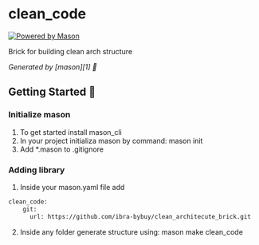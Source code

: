 # clean_code

[![Powered by Mason](https://img.shields.io/endpoint?url=https%3A%2F%2Ftinyurl.com%2Fmason-badge)](https://github.com/felangel/mason)

Brick for building clean arch structure

_Generated by [mason][1] 🧱_

## Getting Started 🚀

### Initialize mason
1. To get started install mason_cli
2. In your project initializa mason by command: mason init
3. Add *.mason  to .gitignore

### Adding library
1. Inside your mason.yaml file add
```sh
clean_code:
    git:
      url: https://github.com/ibra-bybuy/clean_architecute_brick.git
```


2. Inside any folder generate structure using: mason make clean_code